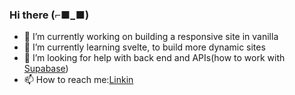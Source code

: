 ### Hi there (⌐■_■)

- 🔭 I’m currently working on building a responsive site in vanilla 
- 🌱 I’m currently learning svelte, to build more dynamic sites  
- 🤔 I’m looking for help with back end and APIs(how to work with [Supabase](https://supabase.com/))  
- 📫 How to reach me:[Linkin](https://www.linkedin.com/in/nart-shumaff-5308371b3/) 
<!-- 
- ⚡ Fun fact: ...
- 👯 I’m looking to collaborate on ...
- 💬 Ask me about ...
-->

